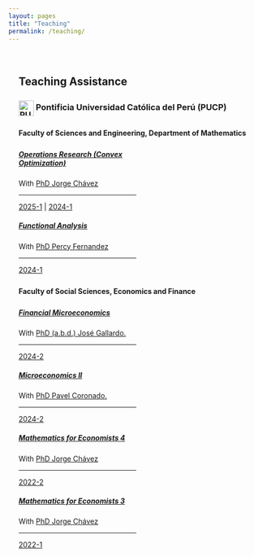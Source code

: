 ```yaml
---
layout: pages
title: "Teaching"
permalink: /teaching/
---
```


<style>
  /* Contenedor principal */
  .content-teaching {
    max-width: 800px;
    margin: 0 auto;
    padding: 20px; /* Espacio interno para mayor comodidad visual */
  }
  
  /* Aseguramos que los títulos queden a la izquierda */
  .content-teaching h2,
  .content-teaching h3,
  .content-teaching h4 {
    text-align: left;
    margin-left: 0;
  }
  
  h2 {
    margin-bottom: 25px;
  }
  
  h4 {
    margin: 25px 0;
  }
  
  /* Estilos para las cards alineadas a la izquierda */
  .card {
    width: 50%;
    margin: 20px 0;  /* Alineación a la izquierda */
  }
  
  .card-body {
    text-align: left;
  }
  
  /* Adaptación para pantallas pequeñas */
  @media (max-width: 768px) {
    .card {
      width: 90%;
      margin: 10px 0;
    }
    
    h4 {
      margin-left: 5px;
    }
    
    div[style*="margin-left: 60px;"] {
      margin-left: 0 !important;
    }
  }
</style>

<div class="content-teaching">
  <div>
    <h2>Teaching Assistance</h2>
    <h3>
      <img src="{{ '/assets/img/institutions/pucp-logo.png' | relative_url }}" draggable="false" alt="PUCP Logo" style="height: 30px; vertical-align: middle;"> Pontificia Universidad Católica del Perú (PUCP)
    </h3>
    <h4>Faculty of Sciences and Engineering, Department of Mathematics</h4>
  </div>
  
  <div class="card">
    <div class="card-body">
      <h5 class="card-title">
        <a href="https://MarceloGallardoB.github.io/files/SyllabusIOP224.pdf" target="_blank">Operations Research (Convex Optimization)</a>
      </h5>
      <p class="card-text">
        With <a href="https://www.pucp.edu.pe/profesor/jorge-chavez-fuentes" target="_blank">PhD Jorge Chávez</a>
      </p>
      <hr>
      <p class="card-text">
        <a href="{{ "/courses/optimization-i/2025-1" | relative_url }}">2025-1</a> |
        <a href="{{ "/courses/optimization-i/2024-1" | relative_url }}">2024-1</a>
      </p>
    </div>
  </div>
  
  <div class="card">
    <div class="card-body">
      <h5 class="card-title">
        <a href="https://MarceloGallardoB.github.io/files/1MAT33-2024-1-SILABO.PDF" target="_blank">Functional Analysis</a>
      </h5>
      <p class="card-text">
        With <a href="https://www.pucp.edu.pe/profesor/percy-fernandez-sanchez" target="_blank">PhD Percy Fernandez</a>
      </p>
      <hr>
      <p class="card-text">
        <a href="{{ "/courses/functional-analysis/2024-1" | relative_url }}">2024-1</a>
      </p>
    </div>
  </div>
  
  <div>
    <h4>Faculty of Social Sciences, Economics and Finance</h4>
  </div>
  
  <div class="card">
    <div class="card-body">
      <h5 class="card-title">
        <a href="https://facultad.pucp.edu.pe/ciencias-sociales/cursos/microeconomia-financiera/" target="_blank">Financial Microeconomics</a>
      </h5>
      <p class="card-text">
        With <a href="https://es.wikipedia.org/wiki/Jos%C3%A9_Gallardo_Ku" target="_blank">PhD (a.b.d.) José Gallardo.</a>
      </p>
      <hr>
      <p class="card-text">
        <a href="{{ "/courses/financial-microeconomics/2024-2/" | relative_url }}">2024-2</a>
      </p>
    </div>
  </div>
  
  <div class="card">
    <div class="card-body">
      <h5 class="card-title">
        <a href="https://facultad.pucp.edu.pe/ciencias-sociales/cursos/microeconomia-2/" target="_blank">Microeconomics II</a>
      </h5>
      <p class="card-text">
        With <a href="https://www.pucp.edu.pe/profesor/pavel-coronado-castellanos" target="_blank">PhD Pavel Coronado.</a>
      </p>
      <hr>
      <p class="card-text">
        <a href="{{ "/courses/microeconomics/2024-2" | relative_url }}">2024-2</a>
      </p>
    </div>
  </div>
  
  <div class="card">
    <div class="card-body">
      <h5 class="card-title">
        <a href="https://facultad.pucp.edu.pe/ciencias-sociales/cursos/matematicas-para-economistas/" target="_blank">Mathematics for Economists 4</a>
      </h5>
      <p class="card-text">
        With <a href="https://www.pucp.edu.pe/profesor/jorge-chavez-fuentes" target="_blank">PhD Jorge Chávez</a>
      </p>
      <hr>
      <p class="card-text">
        <a href="{{ "/courses/mathematics-for-economists-4/2022-2" | relative_url }}">2022-2</a>
      </p>
    </div>
  </div>
  
  <div class="card">
    <div class="card-body">
      <h5 class="card-title">
        <a href="https://facultad.pucp.edu.pe/ciencias-sociales/cursos/matematicas-para-economistas/" target="_blank">Mathematics for Economists 3</a>
      </h5>
      <p class="card-text">
        With <a href="https://www.pucp.edu.pe/profesor/jorge-chavez-fuentes" target="_blank">PhD Jorge Chávez</a>
      </p>
      <hr>
      <p class="card-text">
        <a href="{{ "/courses/mathematics-for-economists-3/2022-1" | relative_url }}">2022-1</a>
      </p>
    </div>
  </div>
</div>
